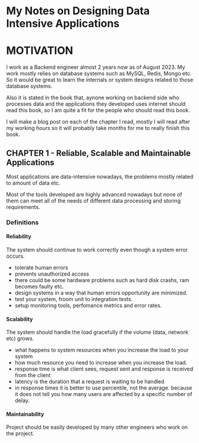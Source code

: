 # My Notes on Designing Data Intensive Applications


# MOTIVATION

I work as a Backend engineer almost 2 years now as of August 2023. My work mostly relies on database systems such as MySQL, Redis, Mongo etc. So it would be great to learn the internals or system designs related to those database systems.

Also it is stated in the book that, aynone working on backend side who processes data and the applications they developed uses internet should read this book, so I am quite a fit for the people who should read this book.

I will make a blog post on each of the chapter I read, mostly I will read after my working hours so it will probably take months for me to really finish this book.

##  CHAPTER 1 - Reliable, Scalable and Maintainable Applications

Most applications are data-intensive nowadays, the problems mostly related to amount of data etc.

Most of the tools developed are highly advanced nowadays but none of them can meet all of the needs of different data processing and storing requirements.

### Definitions

#### Reliability

The system should continue to work correctly even though a system error occurs.

- tolerate human errors
- prevents unauthorized access
- there could be some hardware problems such as hard disk crashs, ram becomes faulty etc.
- design systems in a way that human errors opportunity are minimized. 
- test your system, froom unit to integration tests.
- setup monitoring tools, perfomance metrics and error rates.


#### Scalability

The system should handle the load gracefully if the volume (data, network etc) grows.

- what happens to system resources when you increase the load to your system
- how much resource you need to increase when you increase the load.
- response time is what client sees, request sent and response is received from the client
- latency is the duration that a request is waiting to be handled
- in response times it is better to use percentile, not the average. because it does not tell you how many users are affected by a specific number of delay.


#### Maintainability

Project should be easily developed by many other engineers who work on the project.
